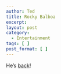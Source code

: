 ```yaml
---
author: Ted
title: Rocky Balboa
excerpt:
layout: post
category:
  - Entertainment
tags: [ ]
post_format: [ ]
---
```

He’s [back][1]!

 [1]: http://www.youtube.com/watch?v=B-GZSdfJzQQ&mode=related&search=